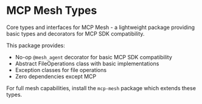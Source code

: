 # MCP Mesh Types

Core types and interfaces for MCP Mesh - a lightweight package providing basic types and decorators for MCP SDK compatibility.

This package provides:

- No-op `@mesh_agent` decorator for basic MCP SDK compatibility
- Abstract FileOperations class with basic implementations
- Exception classes for file operations
- Zero dependencies except MCP

For full mesh capabilities, install the `mcp-mesh` package which extends these types.
